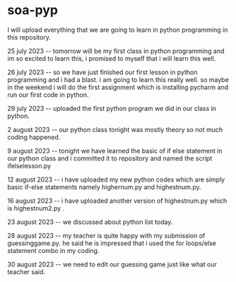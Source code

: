 # soa-pyp

I will upload everything that we are going to learn in python programming in this repository.  

25 july 2023 -- tomorrow will be my first class in python programming and im so excited to learn this, i promised to myself that i will learn this well.

26 july 2023 -- so we have just finished our first lesson in python programming and i had a blast. i am going to learn this really well. so maybe in the weekend i will do the first assignment which is installing pycharm and run our first code in python.

29 july 2023 -- uploaded the first python program we did in our class in python.

2 august 2023 -- our python class tonight was mostly theory so not much coding happened.

9 august 2023 -- tonight we have learned the basic of if else statement in our python class and i committed it to repository and named the script ifelselesson.py

12 august 2023 -- i have uploaded my new python codes which are simply basic if-else statements namely highernum.py and highestnum.py.

16 august 2023 -- i have uploaded another version of highestnum.py which is highestnum2.py .

23 august 2023 -- we discussed about python list today.

28 august 2023 -- my teacher is quite happy with my submission of guessinggame.py. he said he is impressed that i used the for loops/else statement combo in my coding. 

30 august 2023 -- we need to edit our guessing game just like what our teacher said.
